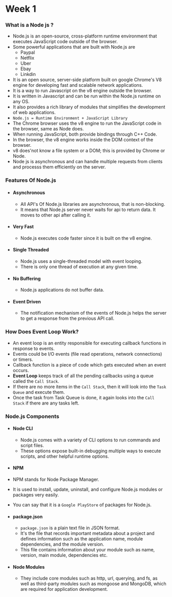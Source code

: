 # Week 1

### What is a Node js ?

- Node.js is an open-source, cross-platform runtime environment that executes JavaScript code outside of the browser.
- Some powerful applications that are built with Node.js are
  - Paypal
  - Netflix
  - Uber
  - Ebay
  - Linkdin
- It is an open source, server-side platform built on google Chrome's V8 engine for developing fast and scalable network applications.
- It is a way to run Javascript on the v8 engine outside the browser.
- It is written in Javascript and can be run within the Node.js runtime on any OS.
- It also provides a rich library of modules that simplifies the development of web applications.
-  
    ```Node.js = Runtime Environment + JavaScript Library```
- The Chrome browser uses the v8 engine to run the JavaScript code in the browser, same as Node does.
- When running JavaScript, both provide bindings through C++ Code.
- In the browser, the v8 engine works inside the DOM context of the browser.
- v8 does'not know a file system or a DOM; this is provided by Chrome or Node.
- Node js is asynchronous and can handle multiple requests from clients and processs them efficiently on the server.

### Features Of Node.js

- #### Asynchronous

  - All API's Of Node.js libraries are asynchronous, that is non-blocking.
  - It means that Node.js server never waits for api to return data. It moves to other api after calling it.

- #### Very Fast

  - Node.js executes code faster since it is built on the v8 engine.

- #### Single Threaded

  - Node.js uses a single-threaded model with event looping.
  - There is only one thread of execution at any given time.

- #### No Buffering

  - Node.js applications do not buffer data.

- #### Event Driven

  - The notification mechanism of the events of Node.js helps the server to get a response from the previous API call.

### How Does Event Loop Work?

- An event loop is an entity responsible for executing callback functions in response to events.
- Events could be I/O events (file read operations, network connections) or timers.
- Callback function is a piece of code which gets executed when an event occurs.
- **Event Loop** keeps track of all the pending callbacks using a queue called the `Call Stack`.
- If there are no more items in the `Call Stack`, then it will look into the `Task Queue` and execute them.
- Once the task from Task Queue is done, it again looks into the `Call Stack` if there are any tasks left.

### Node.js Components

- #### Node CLI

  - Node.js comes with a variety of CLI options to run commands and script files.
  - These options expose built-in debugging multiple ways to execute scripts, and other helpful runtime options.

- #### NPM

- NPM stands for Node Package Manager.
- It is used to install, update, uninstall, and configure Node.js modules or packages very easily.
- You can say that it is a ```Google PlayStore``` of packages  for Node.js.

- #### package.json

  - ```package.json``` is a plain text file in JSON format.
  - It's the file that records important metadata about a project and defines information such as the application name, module dependencies, and the module version.
  - This file contains information about your module such as name, version, main module, dependencies etc.

- #### Node Modules

  - They include core modules such as http, url, querying, and fs, as well as third-party modules such as mongoose and MongoDB, which are required for application development.
